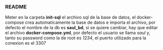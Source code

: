 ### README
Meter en la carpeta **init-sql** el archivo sql de la base de datos, el docker-compose crea automaticamente la base de datos e importa el archivo, por defecto el nombre de la db es **saul_bd**, si se quiere cambiar, hay que editar el archivo **docker-compose.yml**, por defecto el usuario se llama *saul* y, tanto su password como la de root es *1234*, el puerto utilizado para la conexion es el 3307

